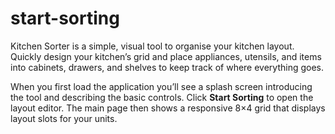 # start-sorting
Kitchen Sorter is a simple, visual tool to organise your kitchen layout. Quickly design your kitchen’s grid and place appliances, utensils, and items into cabinets, drawers, and shelves to keep track of where everything goes.

When you first load the application you’ll see a splash screen introducing the tool and describing the basic controls.
Click **Start Sorting** to open the layout editor.
The main page then shows a responsive 8×4 grid that displays layout slots for your units.
